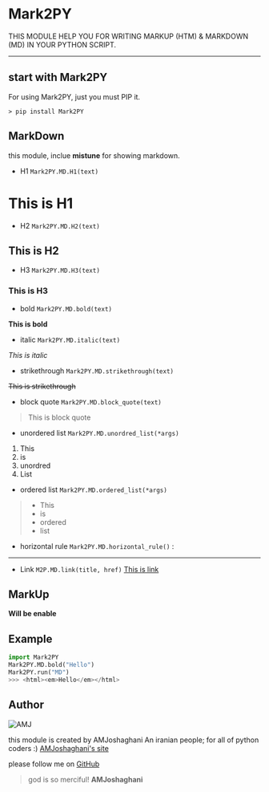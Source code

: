 # Mark2PY
THIS MODULE HELP YOU FOR WRITING MARKUP (HTM) & MARKDOWN (MD) IN YOUR PYTHON SCRIPT.
- - -
## start with Mark2PY

For using Mark2PY, just you must PIP it.

`> pip install Mark2PY`
## MarkDown

this module, inclue **mistune** for showing markdown.

- H1 `Mark2PY.MD.H1(text)`
 
# This is H1

- H2 `Mark2PY.MD.H2(text)`
 
## This is H2

- H3 `Mark2PY.MD.H3(text)`
 
### This is H3

- bold `Mark2PY.MD.bold(text)`
 
**This is bold**

- italic `Mark2PY.MD.italic(text)`

 _This is italic_

- strikethrough `Mark2PY.MD.strikethrough(text)`
 
~~This is strikethrough~~

- block quote `Mark2PY.MD.block_quote(text)`

> This is block quote

- unordered list `Mark2PY.MD.unordred_list(*args)`

 1. This
 2.  is 
 3.  unordred 
 4.  List
- ordered list `Mark2PY.MD.ordered_list(*args)`
> - This
> - is
> - ordered
> - list
- horizontal rule `Mark2PY.MD.horizontal_rule()` :
------------
- Link `M2P.MD.link(title, href)` 
[This is link](https://example.com)


## MarkUp
**Will be enable**


## Example

```python
import Mark2PY
Mark2PY.MD.bold("Hello")
Mark2PY.run("MD")
>>> <html><em>Hello</em></html>
```

## Author

![AMJ](https://avatars1.githubusercontent.com/u/46087303?s=460&v=4)

this module is created by AMJoshaghani An iranian people; for all of python coders :)
[AMJoshaghani's site](https://amjoshaghani.ir)

please follow me on [GitHub](https://GitHub.com/AMJoshaghani)
> god is so merciful! __AMJoshaghani__
